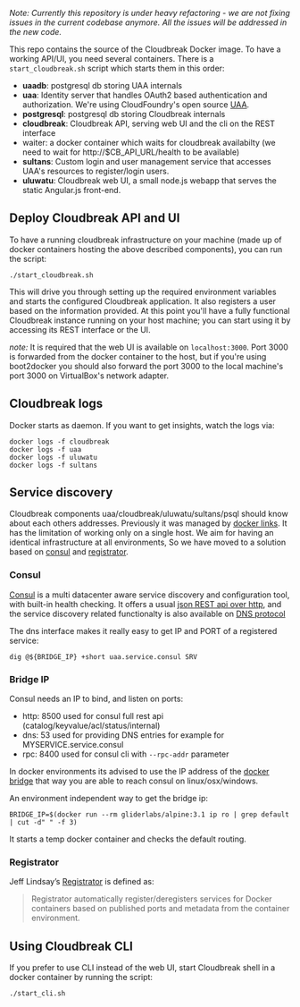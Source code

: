 _Note: Currently this repository is under heavy refactoring - we are not fixing issues in the current codebase anymore. All the issues will be addressed in the new code._

This repo contains the source of the Cloudbreak Docker image.
To have a working API/UI, you need several containers. There is a
`start_cloudbreak.sh` script which starts them in this order:

- **uaadb**: postgresql db storing UAA internals
- **uaa**: Identity server that handles OAuth2 based authentication and authorization. We're using CloudFoundry's open source [UAA](https://github.com/cloudfoundry/uaa).
- **postgresql**: postgresql db storing Cloudbreak internals
- **cloudbreak**: Cloudbreak API, serving web UI and the cli on the REST interface
- waiter: a docker container which waits for cloudbreak availabilty (we need to wait for http://$CB_API_URL/health to be available)
- **sultans**: Custom login and user management service that accesses UAA's resources to register/login users.
- **uluwatu**: Cloudbreak web UI, a small node.js webapp that serves the static Angular.js front-end.


## Deploy Cloudbreak API and UI

To have a running cloudbreak infrastructure on your machine (made up of docker containers hosting the above described components), you can run the script:

```
./start_cloudbreak.sh
```

This will drive you through setting up the required environment variables and
starts the configured Cloudbreak application. It also registers a user based on
the information provided. At this point you'll have a fully functional Cloudbreak
instance running on your host machine; you can start using it by accessing its
 REST interface or the UI.
 
*note:* It is required that the web UI is available on `localhost:3000`. Port 3000 is forwarded from the docker container to the host, but if you're using boot2docker you should also forward the port 3000 to the local machine's port 3000 on VirtualBox's network adapter.

## Cloudbreak logs

Docker starts as daemon. If you want to get insights, watch the logs via:

```
docker logs -f cloudbreak
docker logs -f uaa
docker logs -f uluwatu
docker logs -f sultans
```
## Service discovery

Cloudbreak components uaa/cloudbreak/uluwatu/sultans/psql should know about each others addresses. Previously
it was managed by [docker links](https://docs.docker.com/userguide/dockerlinks/). It has the limitation of working
only on a single host. We aim for having an identical infrastructure at all environments, So we have moved to
a solution based on [consul](https://www.consul.io) and [registrator](https://github.com/gliderlabs/registrator).

### Consul

[Consul]((https://www.consul.io) ) is a multi datacenter aware service discovery and configuration tool, with 
built-in health checking. It offers a usual [json REST api over http](https://www.consul.io/docs/agent/http.html), 
and the service discovery related functionalty is also available on [DNS protocol](https://www.consul.io/docs/agent/dns.html)

The dns interface makes it really easy to get IP and PORT of a registered service:

```
dig @${BRIDGE_IP} +short uaa.service.consul SRV
```

### Bridge IP

Consul needs an IP to bind, and listen on ports:
- http: 8500 used for consul full rest api (catalog/keyvalue/acl/status/internal)
- dns: 53 used for providing DNS entries for example for MYSERVICE.service.consul
- rpc: 8400 used for consul cli with `--rpc-addr` parameter

In docker environments its advised to use the IP address of the
[docker bridge](https://docs.docker.com/articles/networking/) that way you are able
to reach consul on linux/osx/windows.

An environment independent way to get the bridge ip:
```
BRIDGE_IP=$(docker run --rm gliderlabs/alpine:3.1 ip ro | grep default | cut -d" " -f 3)
```
It starts a temp docker container and checks the default routing.

### Registrator

Jeff Lindsay’s [Registrator](https://github.com/gliderlabs/registrator) is defined as:

> Registrator automatically register/deregisters services for Docker containers based 
> on published ports and metadata from the container environment.

## Using Cloudbreak CLI

If you prefer to use CLI instead of the web UI, start
Cloudbreak shell in a docker container by running the script:

```
./start_cli.sh
```
